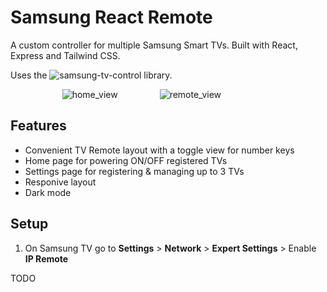 # Samsung React Remote
A custom controller for multiple Samsung Smart TVs. Built with React, Express and Tailwind CSS.

Uses the ![samsung-tv-control](https://github.com/Toxblh/samsung-tv-control/tree/master) library.


&nbsp;&nbsp;&nbsp;&nbsp;&nbsp;&nbsp;&nbsp;&nbsp;&nbsp;&nbsp;&nbsp;&nbsp;&nbsp;&nbsp;&nbsp;&nbsp;&nbsp;&nbsp;&nbsp;&nbsp;&nbsp;![home_view](https://github.com/durkinm2/samsung-react-remote/assets/10467386/57c9b4ca-c636-4d24-ad8a-f2efceecceb8)&nbsp;&nbsp;&nbsp;&nbsp;&nbsp;&nbsp;&nbsp;&nbsp;&nbsp;&nbsp;&nbsp;&nbsp;&nbsp;&nbsp;&nbsp;&nbsp;
![remote_view](https://github.com/durkinm2/samsung-react-remote/assets/10467386/cd5bc72c-e5d7-4fbd-99a2-41a7c57dd234)

## Features
-   Convenient TV Remote layout with a toggle view for number keys
-   Home page for powering ON/OFF registered TVs
-   Settings page for registering & managing up to 3 TVs
-   Responive layout
-   Dark mode

## Setup
1. On Samsung TV go to **Settings** > **Network** > **Expert Settings** > Enable **IP Remote**
   
TODO

